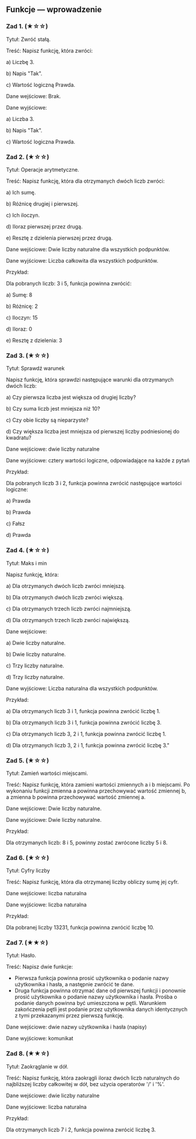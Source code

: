 ## Funkcje — wprowadzenie

### Zad 1. (★☆☆)

Tytuł: Zwróć stałą.

Treść: Napisz funkcję, która zwróci:

a) Liczbę 3.

b) Napis "Tak".

c) Wartość logiczną Prawda.

Dane wejściowe: Brak.

Dane wyjściowe:

a) Liczba 3.

b) Napis "Tak".

c) Wartość logiczna Prawda.

### Zad 2. (★☆☆)

Tytuł: Operacje arytmetyczne.

Treść: Napisz funkcję, która dla otrzymanych dwóch liczb zwróci:

a) Ich sumę.

b) Różnicę drugiej i pierwszej.

c) Ich iloczyn.

d) Iloraz pierwszej przez drugą.

e) Resztę z dzielenia pierwszej przez drugą.

Dane wejściowe: Dwie liczby naturalne dla wszystkich podpunktów.

Dane wyjściowe: Liczba całkowita dla wszystkich podpunktów.

Przykład:

Dla pobranych liczb: 3 i 5, funkcja powinna zwrócić:

a) Sumę: 8

b) Różnicę: 2

c) Iloczyn: 15

d) Iloraz: 0

e) Resztę z dzielenia: 3

### Zad 3. (★☆☆)

Tytuł:  Sprawdź warunek

Napisz funkcję, która sprawdzi następujące warunki dla otrzymanych dwóch liczb:

a) Czy pierwsza liczba jest większa od drugiej liczby?

b) Czy suma liczb jest mniejsza niż 10?

c) Czy obie liczby są nieparzyste?

d) Czy większa liczba jest mniejsza od pierwszej liczby podniesionej do kwadratu?

Dane wejściowe: dwie liczby naturalne

Dane wyjściowe: cztery wartości logiczne, odpowiadające na każde z pytań

Przykład:

Dla pobranych liczb 3 i 2, funkcja powinna zwrócić następujące wartości logiczne:

a) Prawda

b) Prawda

c) Fałsz

d) Prawda

### Zad 4. (★☆☆)

Tytuł: Maks i min

Napisz funkcję, która:

a) Dla otrzymanych dwóch liczb zwróci mniejszą.

b) Dla otrzymanych dwóch liczb zwróci większą.

c) Dla otrzymanych trzech liczb zwróci najmniejszą.

d) Dla otrzymanych trzech liczb zwróci największą.

Dane wejściowe:

a) Dwie liczby naturalne.

b) Dwie liczby naturalne.

c) Trzy liczby naturalne.

d) Trzy liczby naturalne.

Dane wyjściowe: Liczba naturalna dla wszystkich podpunktów.

Przykład:

a) Dla otrzymanych liczb 3 i 1, funkcja powinna zwrócić liczbę 1.

b) Dla otrzymanych liczb 3 i 1, funkcja powinna zwrócić liczbę 3.

c) Dla otrzymanych liczb 3, 2 i 1, funkcja powinna zwrócić liczbę 1.

d) Dla otrzymanych liczb 3, 2 i 1, funkcja powinna zwrócić liczbę 3."

### Zad 5. (★☆☆)

Tytuł: Zamień wartości miejscami.

Treść: Napisz funkcję, która zamieni wartości zmiennych a i b miejscami. Po wykonaniu funkcji zmienna a powinna przechowywać wartość zmiennej b, a zmienna b powinna przechowywać wartość zmiennej a.

Dane wejściowe: Dwie liczby naturalne.

Dane wyjściowe: Dwie liczby naturalne.

Przykład:

Dla otrzymanych liczb: 8 i 5, powinny zostać zwrócone liczby 5 i 8.

### Zad 6. (★☆☆)

Tytuł: Cyfry liczby

Treść: Napisz funkcję, która dla otrzymanej liczby obliczy sumę jej cyfr.

Dane wejściowe: liczba naturalna

Dane wyjściowe: liczba naturalna

Przykład:

Dla pobranej liczby 13231, funkcja powinna zwrócić liczbę 10.

### Zad 7. (★★☆)

Tytuł: Hasło.

Treść: Napisz dwie funkcje:

* Pierwsza funkcja powinna prosić użytkownika o podanie nazwy użytkownika i hasła, a następnie zwrócić te dane.
* Druga funkcja powinna otrzymać dane od pierwszej funkcji i ponownie prosić użytkownika o podanie nazwy użytkownika i hasła. Prośba o podanie danych powinna być umieszczona w pętli. Warunkiem zakończenia pętli jest podanie przez użytkownika danych identycznych z tymi przekazanymi przez pierwszą funkcję.

Dane wejściowe: dwie nazwy użytkownika i hasła (napisy)

Dane wyjściowe: komunikat

### Zad 8. (★★☆)

Tytuł: Zaokrąglanie w dół.

Treść: Napisz funkcję, która zaokrągli iloraz dwóch liczb naturalnych do najbliższej liczby całkowitej w dół, bez użycia operatorów '/' i '%'.

Dane wejściowe: dwie liczby naturalne

Dane wyjściowe: liczba naturalna

Przykład:

Dla otrzymanych liczb 7 i 2, funkcja powinna zwrócić liczbę 3.
